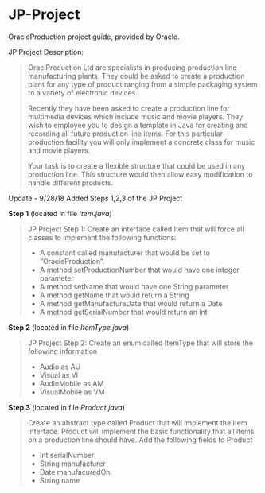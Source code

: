 # JP-Project
OracleProduction project guide, provided by Oracle. 

JP Project Description: 
>OraclProduction Ltd are specialists in producing production line manufacturing plants.
>They could be asked to create a production plant for any type of product ranging from a simple packaging
>system to a variety of electronic devices.
>
>Recently they have been asked to create a production line for multimedia devices which include music
>and movie players. They wish to employee you to design a template in Java for creating and recording all
>future production line items. For this particular production facility you will only implement a concrete
>class for music and movie players.
>
>Your task is to create a flexible structure that could be used in any production line. This structure would
>then allow easy modification to handle different products.

Update - 9/28/18
Added Steps 1,2,3 of the JP Project

**Step 1** (located in file *Item.java*)
>JP Project Step 1: Create an interface called Item that will force all classes to
>implement the following functions:
> - A constant called manufacturer that would be set to “OracleProduction”.
> - A method setProductionNumber that would have one integer parameter
> - A method setName that would have one String parameter
> - A method getName that would return a String
> - A method getManufactureDate that would return a Date
> - A method getSerialNumber that would return an int
  
**Step 2** (located in file *ItemType.java*)
>JP Project Step 2: Create an enum called ItemType that will store the following information
> - Audio as AU
> - Visual as VI
> - AudioMobile as AM
> - VisualMobile as VM

**Step 3** (located in file *Product.java*)
>Create an abstract type called Product that will implement the Item interface. Product will implement
>the basic functionality that all items on a production line should have. Add the following fields to Product
> - int serialNumber
> - String manufacturer
> - Date manufacuredOn
> - String name

